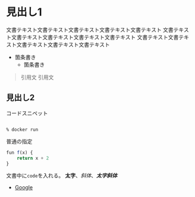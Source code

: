 #  見出し1
文書テキスト文書テキスト文書テキスト文書テキスト文書テキスト
文書テキスト文書テキスト文書テキスト文書テキスト文書テキスト
文書テキスト文書テキスト文書テキスト文書テキスト文書テキスト

* 箇条書き
  * 箇条書き

>引用文
>引用文

## 見出し2
コードスニペット
```

% docker run
```

普通の指定
```javascript
fun f(x) {
    return x + 2
}
```

文書中に`code`を入れる。
**太字**、*斜体*、***太字斜体***


* [Google](https://www.google.com/?hl=ja)

